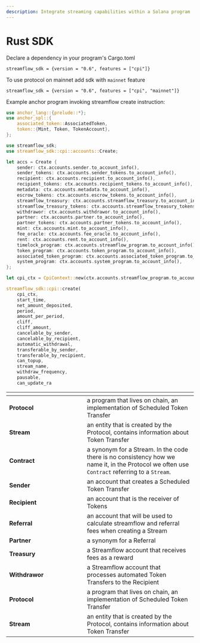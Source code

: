 ```yaml
---
description: Integrate streaming capabilities within a Solana program
---
```


# Rust SDK

Declare a dependency in your program's Cargo.toml

```
streamflow_sdk = {version = "0.6", features = ["cpi"]}
```

To use protocol on mainnet add sdk with `mainnet` feature

```
streamflow_sdk = {version = "0.6", features = ["cpi", "mainnet"]}
```

Example anchor program invoking streamflow create instruction:

```rust
use anchor_lang::{prelude::*};
use anchor_spl::{
    associated_token::AssociatedToken,
    token::{Mint, Token, TokenAccount},
};

use streamflow_sdk;
use streamflow_sdk::cpi::accounts::Create;

let accs = Create {
    sender: ctx.accounts.sender.to_account_info(),
    sender_tokens: ctx.accounts.sender_tokens.to_account_info(),
    recipient: ctx.accounts.recipient.to_account_info(),
    recipient_tokens: ctx.accounts.recipient_tokens.to_account_info(),
    metadata: ctx.accounts.metadata.to_account_info(),
    escrow_tokens: ctx.accounts.escrow_tokens.to_account_info(),
    streamflow_treasury: ctx.accounts.streamflow_treasury.to_account_info(),
    streamflow_treasury_tokens: ctx.accounts.streamflow_treasury_tokens.to_account_info(),
    withdrawor: ctx.accounts.withdrawor.to_account_info(),
    partner: ctx.accounts.partner.to_account_info(),
    partner_tokens: ctx.accounts.partner_tokens.to_account_info(),
    mint: ctx.accounts.mint.to_account_info(),
    fee_oracle: ctx.accounts.fee_oracle.to_account_info(),
    rent: ctx.accounts.rent.to_account_info(),
    timelock_program: ctx.accounts.streamflow_program.to_account_info(),
    token_program: ctx.accounts.token_program.to_account_info(),
    associated_token_program: ctx.accounts.associated_token_program.to_account_info(),
    system_program: ctx.accounts.system_program.to_account_info(),
};

let cpi_ctx = CpiContext::new(ctx.accounts.streamflow_program.to_account_info(), accs);

streamflow_sdk::cpi::create(
    cpi_ctx,
    start_time,
    net_amount_deposited,
    period,
    amount_per_period,
    cliff,
    cliff_amount,
    cancelable_by_sender,
    cancelable_by_recipient,
    automatic_withdrawal,
    transferable_by_sender,
    transferable_by_recipient,
    can_topup,
    stream_name,
    withdraw_frequency,
    pausable,
    can_update_ra
```

<table><thead><tr><th width="193"></th><th></th></tr></thead><tbody><tr><td><strong>Protocol</strong></td><td>a program that lives on chain, an implementation of Scheduled Token Transfer</td></tr><tr><td><strong>Stream</strong></td><td>an entity that is created by the Protocol, contains information about Token Transfer</td></tr><tr><td><strong>Contract</strong></td><td>a synonym for a Stream. In the code there is no consistency how we name it, in the Protocol we often use <code>Contract</code> referring to a <code>Stream</code>.</td></tr><tr><td><strong>Sender</strong></td><td>an account that creates a Scheduled Token Transfer</td></tr><tr><td><strong>Recipient</strong></td><td>an account that is the receiver of Tokens</td></tr><tr><td><strong>Referral</strong> </td><td>an account that will be used to calculate streamflow and referral fees when creating a Stream</td></tr><tr><td><strong>Partner</strong></td><td>a synonym for a Referral</td></tr><tr><td><strong>Treasury</strong></td><td>a Streamflow account that receives fees as a reward</td></tr><tr><td><strong>Withdrawor</strong></td><td>a Streamflow account that processes automated Token Transfers to the Recipient</td></tr><tr><td><strong>Protocol</strong></td><td>a program that lives on chain, an implementation of Scheduled Token Transfer</td></tr><tr><td><strong>Stream</strong></td><td>an entity that is created by the Protocol, contains information about Token Transfer</td></tr></tbody></table>

